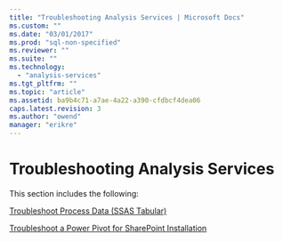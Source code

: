 ```yaml
---
title: "Troubleshooting Analysis Services | Microsoft Docs"
ms.custom: ""
ms.date: "03/01/2017"
ms.prod: "sql-non-specified"
ms.reviewer: ""
ms.suite: ""
ms.technology: 
  - "analysis-services"
ms.tgt_pltfrm: ""
ms.topic: "article"
ms.assetid: ba9b4c71-a7ae-4a22-a390-cfdbcf4dea06
caps.latest.revision: 3
ms.author: "owend"
manager: "erikre"
---
```

# Troubleshooting Analysis Services
This section includes the following:

[Troubleshoot Process Data (SSAS Tabular)](../analysis-services/troubleshoot-process-data-ssas-tabular.md)

[Troubleshoot a Power Pivot for SharePoint Installation](../analysis-services/troubleshoot-a-power-pivot-for-sharepoint-installation.md)

  
